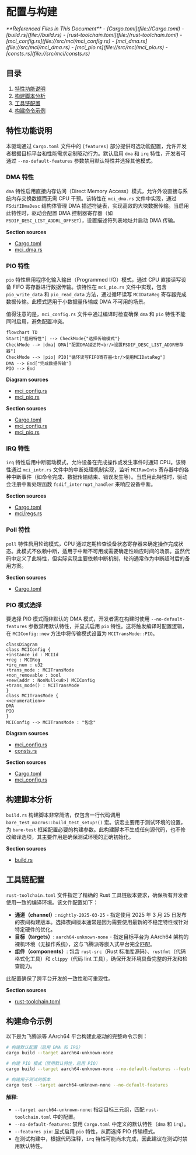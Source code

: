 # 配置与构建

<cite>
**Referenced Files in This Document**   
- [Cargo.toml](file://Cargo.toml)
- [build.rs](file://build.rs)
- [rust-toolchain.toml](file://rust-toolchain.toml)
- [mci_config.rs](file://src/mci/mci_config.rs)
- [mci_dma.rs](file://src/mci/mci_dma.rs)
- [mci_pio.rs](file://src/mci/mci_pio.rs)
- [consts.rs](file://src/mci/consts.rs)
</cite>

## 目录
1. [特性功能说明](#特性功能说明)
2. [构建脚本分析](#构建脚本分析)
3. [工具链配置](#工具链配置)
4. [构建命令示例](#构建命令示例)

## 特性功能说明

本驱动通过 `Cargo.toml` 文件中的 `[features]` 部分提供可选功能配置，允许开发者根据目标平台和性能需求定制驱动行为。默认启用 `dma` 和 `irq` 特性，开发者可通过 `--no-default-features` 参数禁用默认特性并选择其他模式。

### DMA 特性
`dma` 特性启用直接内存访问（Direct Memory Access）模式，允许外设直接与系统内存交换数据而无需 CPU 干预。该特性在 `mci_dma.rs` 文件中实现，通过 `FSdifIDmaDesc` 结构体管理 DMA 描述符链表，实现高效的大块数据传输。当启用此特性时，驱动会配置 DMA 控制器寄存器（如 `FSDIF_DESC_LIST_ADDRL_OFFSET`），设置描述符列表地址并启动 DMA 传输。

**Section sources**
- [Cargo.toml](file://Cargo.toml#L25-L26)
- [mci_dma.rs](file://src/mci/mci_dma.rs#L1-L217)

### PIO 特性
`pio` 特性启用程序化输入输出（Programmed I/O）模式，通过 CPU 直接读写设备 FIFO 寄存器进行数据传输。该特性在 `mci_pio.rs` 文件中实现，包含 `pio_write_data` 和 `pio_read_data` 方法，通过循环读写 `MCIDataReg` 寄存器完成数据传输。此模式适用于小数据量传输或 DMA 不可用的场景。

值得注意的是，`mci_config.rs` 文件中通过编译时检查确保 `dma` 和 `pio` 特性不能同时启用，避免配置冲突。

```mermaid
flowchart TD
Start["启用特性"] --> CheckMode{"选择传输模式"}
CheckMode --> |dma| DMA["配置DMA描述符<br/>设置FSDIF_DESC_LIST_ADDR寄存器"]
CheckMode --> |pio| PIO["循环读写FIFO寄存器<br/>使用MCIDataReg"]
DMA --> End["完成数据传输"]
PIO --> End
```

**Diagram sources**
- [mci_config.rs](file://src/mci/mci_config.rs#L1-L92)
- [mci_pio.rs](file://src/mci/mci_pio.rs#L1-L50)

**Section sources**
- [Cargo.toml](file://Cargo.toml#L27-L28)
- [mci_config.rs](file://src/mci/mci_config.rs#L1-L92)
- [mci_pio.rs](file://src/mci/mci_pio.rs#L1-L50)

### IRQ 特性
`irq` 特性启用中断驱动模式，允许设备在完成操作或发生事件时通知 CPU。该特性通过 `mci_intr.rs` 文件中的中断处理机制实现，监听 `MCIRawInts` 寄存器中的各种中断事件（如命令完成、数据传输结束、错误发生等）。当启用此特性时，驱动会注册中断处理函数 `fsdif_interrupt_handler` 来响应设备中断。

**Section sources**
- [Cargo.toml](file://Cargo.toml#L30-L31)
- [mci/regs.rs](file://src/mci/regs.rs#L261-L292)

### Poll 特性
`poll` 特性启用轮询模式，CPU 通过定期检查设备状态寄存器来确定操作完成状态。此模式不依赖中断，适用于中断不可用或需要确定性响应时间的场景。虽然代码中定义了此特性，但实际实现主要依赖中断机制，轮询通常作为中断超时后的备用方案。

**Section sources**
- [Cargo.toml](file://Cargo.toml#L29-L30)

### PIO 模式选择
要选择 PIO 模式而非默认的 DMA 模式，开发者需在构建时使用 `--no-default-features` 参数禁用默认特性，并显式启用 `pio` 特性。这将触发编译时配置逻辑，在 `MCIConfig::new` 方法中将传输模式设置为 `MCITransMode::PIO`。

```mermaid
classDiagram
class MCIConfig {
+instance_id : MCIId
+reg : MCIReg
+irq_num : u32
+trans_mode : MCITransMode
+non_removable : bool
+new(addr : NonNull<u8>) MCIConfig
+trans_mode() : MCITransMode
}
class MCITransMode {
<<enumeration>>
DMA
PIO
}
MCIConfig --> MCITransMode : "包含"
```

**Diagram sources**
- [mci_config.rs](file://src/mci/mci_config.rs#L1-L92)
- [consts.rs](file://src/mci/consts.rs#L53-L65)

**Section sources**
- [Cargo.toml](file://Cargo.toml#L24-L28)
- [mci_config.rs](file://src/mci/mci_config.rs#L1-L92)

## 构建脚本分析

`build.rs` 构建脚本非常简洁，仅包含一行代码调用 `bare_test_macros::build_test_setup!()` 宏。该宏主要用于测试环境的设置，为 `bare-test` 框架配置必要的构建参数。此构建脚本不生成任何源代码，也不修改编译选项，其主要作用是确保测试环境的正确初始化。

**Section sources**
- [build.rs](file://build.rs#L1-L4)

## 工具链配置

`rust-toolchain.toml` 文件指定了精确的 Rust 工具链版本要求，确保所有开发者使用一致的编译环境。该文件配置如下：

- **通道（channel）**: `nightly-2025-03-25` - 指定使用 2025 年 3 月 25 日发布的夜间构建版本。选择夜间版本通常是因为需要使用最新的不稳定特性或针对特定硬件的优化。
- **目标（targets）**: `aarch64-unknown-none` - 指定目标平台为 AArch64 架构的裸机环境（无操作系统），这与飞腾派等嵌入式平台完全匹配。
- **组件（components）**: 包含 `rust-src`（Rust 标准库源码）、`rustfmt`（代码格式化工具）和 `clippy`（代码 lint 工具），确保开发环境具备完整的开发和检查能力。

此配置确保了跨平台开发的一致性和可重现性。

**Section sources**
- [rust-toolchain.toml](file://rust-toolchain.toml#L1-L5)

## 构建命令示例

以下是为飞腾派等 AArch64 平台构建此驱动的完整命令示例：

```bash
# 构建默认配置（启用 DMA 和 IRQ）
cargo build --target aarch64-unknown-none

# 构建 PIO 模式（禁用默认特性，启用 PIO）
cargo build --target aarch64-unknown-none --no-default-features --features pio

# 构建用于测试的版本
cargo test --target aarch64-unknown-none --no-default-features
```

**解释**:
- `--target aarch64-unknown-none`: 指定目标三元组，匹配 `rust-toolchain.toml` 中的配置。
- `--no-default-features`: 禁用 `Cargo.toml` 中定义的默认特性（`dma` 和 `irq`）。
- `--features pio`: 显式启用 `pio` 特性，从而选择 PIO 传输模式。
- 在测试构建中，根据代码注释，`irq` 特性可能尚未完成，因此建议在测试时禁用默认特性。